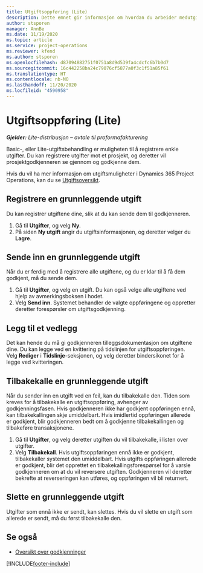 ```yaml
---
title: Utgiftsoppføring (Lite)
description: Dette emnet gir informasjon om hvordan du arbeider medutgifts registrering i en Lite-distribusjon.
author: stsporen
manager: AnnBe
ms.date: 11/19/2020
ms.topic: article
ms.service: project-operations
ms.reviewer: kfend
ms.author: stsporen
ms.openlocfilehash: d87094882751f0751a8d9d539fa4cdcfc6b7b0d7
ms.sourcegitcommit: 16c442258ba24c79076cf5877a0f3c1f51a85f61
ms.translationtype: HT
ms.contentlocale: nb-NO
ms.lasthandoff: 11/20/2020
ms.locfileid: "4590958"
---
```

# <a name="expense-entry-lite"></a>Utgiftsoppføring (Lite)

_**Gjelder:** Lite-distribusjon – avtale til proformafakturering_

Basic-, eller Lite-utgiftsbehandling er muligheten til å registrere enkle utgifter. Du kan registrere utgifter mot et prosjekt, og deretter vil prosjektgodkjenneren se gjennom og godkjenne dem.

Hvis du vil ha mer informasjon om utgiftsmuligheter i Dynamics 365 Project Operations, kan du se [Utgiftsoversikt](expense-overview.md).

## <a name="capture-a-basic-expense"></a>Registrere en grunnleggende utgift

Du kan registrer utgiftene dine, slik at du kan sende dem til godkjenneren.

1. Gå til **Utgifter**, og velg **Ny**.
2. På siden **Ny utgift** angir du utgiftsinformasjonen, og deretter velger du **Lagre**.

## <a name="submit-a-basic-expense"></a>Sende inn en grunnleggende utgift

Når du er ferdig med å registrere alle utgiftene, og du er klar til å få dem godkjent, må du sende dem.

1. Gå til **Utgifter**, og velg en utgift. Du kan også velge alle utgiftene ved hjelp av avmerkingsboksen i hodet.
2. Velg **Send inn**. Systemet behandler de valgte oppføringene og oppretter deretter forespørsler om utgiftsgodkjenning.

## <a name="add-an-attachment"></a>Legg til et vedlegg

Det kan hende du må gi godkjenneren tilleggsdokumentasjon om utgiftene dine. Du kan legge ved en kvittering på tidslinjen for utgiftsoppføringen. Velg **Rediger** i **Tidslinje**-seksjonen, og velg deretter bindersikonet for å legge ved kvitteringen.

## <a name="recall-a-basic-expense"></a>Tilbakekalle en grunnleggende utgift

Når du sender inn en utgift ved en feil, kan du tilbakekalle den. Tiden som kreves for å tilbakekalle en utgiftsoppføring, avhenger av godkjenningsfasen.  Hvis godkjenneren ikke har godkjent oppføringen ennå, kan tilbakekallingen skje umiddelbart. Hvis imidlertid oppføringen allerede er godkjent, blir godkjenneren bedt om å godkjenne tilbakekallingen og tilbakeføre transaksjonene.

1. Gå til **Utgifter**, og velg deretter utgiften du vil tilbakekalle, i listen over utgifter.
2. Velg **Tilbakekall**. Hvis utgiftsoppføringen ennå ikke er godkjent, tilbakekaller systemet den umiddelbart. Hvis utgifts oppføringen allerede er godkjent, blir det opprettet en tilbakekallingsforespørsel for å varsle godkjenneren om at du vil reversere utgiften. Godkjenneren vil deretter bekrefte at reverseringen kan utføres, og oppføringen vil bli returnert.

## <a name="delete-a-basic-expense"></a>Slette en grunnleggende utgift

Utgifter som ennå ikke er sendt, kan slettes. Hvis du vil slette en utgift som allerede er sendt, må du først tilbakekalle den.

## <a name="see-also"></a>Se også

- [Oversikt over godkjenninger](../approvals/approvals-overview.md)


[!INCLUDE[footer-include](../includes/footer-banner.md)]